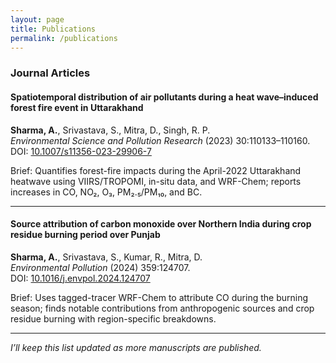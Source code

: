 ```yaml
---
layout: page
title: Publications
permalink: /publications
---
```


### Journal Articles

#### Spatiotemporal distribution of air pollutants during a heat wave–induced forest fire event in Uttarakhand
**Sharma, A.**, Srivastava, S., Mitra, D., Singh, R. P.  
*Environmental Science and Pollution Research* (2023) 30:110133–110160.  
DOI: [10.1007/s11356-023-29906-7](https://doi.org/10.1007/s11356-023-29906-7)

Brief: Quantifies forest-fire impacts during the April-2022 Uttarakhand heatwave using VIIRS/TROPOMI, in-situ data, and WRF-Chem; reports increases in CO, NO₂, O₃, PM₂.₅/PM₁₀, and BC.

---

#### Source attribution of carbon monoxide over Northern India during crop residue burning period over Punjab
**Sharma, A.**, Srivastava, S., Kumar, R., Mitra, D.  
*Environmental Pollution* (2024) 359:124707.  
DOI: [10.1016/j.envpol.2024.124707](https://doi.org/10.1016/j.envpol.2024.124707)

Brief: Uses tagged-tracer WRF-Chem to attribute CO during the burning season; finds notable contributions from anthropogenic sources and crop residue burning with region-specific breakdowns.

---

*I’ll keep this list updated as more manuscripts are published.*
